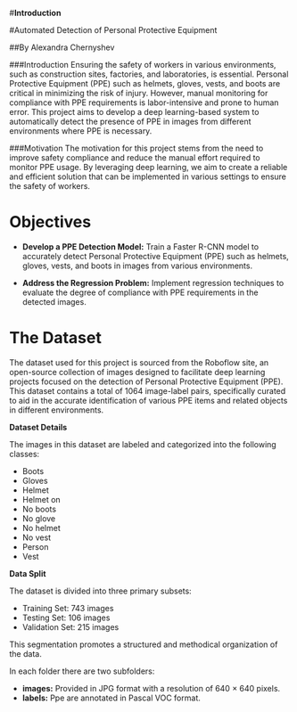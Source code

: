 #**Introduction**

#Automated Detection of Personal Protective Equipment

##By Alexandra Chernyshev

###Introduction
Ensuring the safety of workers in various environments, such as construction sites, factories, and laboratories, is essential. Personal Protective Equipment (PPE) such as helmets, gloves, vests, and boots are critical in minimizing the risk of injury. However, manual monitoring for compliance with PPE requirements is labor-intensive and prone to human error. This project aims to develop a deep learning-based system to automatically detect the presence of PPE in images from different environments where PPE is necessary.

###Motivation
The motivation for this project stems from the need to improve safety compliance and reduce the manual effort required to monitor PPE usage. By leveraging deep learning, we aim to create a reliable and efficient solution that can be implemented in various settings to ensure the safety of workers.

# **Objectives**

* **Develop a PPE Detection Model:** Train a Faster R-CNN  model to
accurately detect Personal Protective Equipment (PPE) such as helmets, gloves, vests, and boots in images from various environments.

* **Address the Regression Problem:** Implement regression techniques to evaluate the degree of compliance with PPE requirements in the detected images.

# **The Dataset**

The dataset used for this project is sourced from the Roboflow site, an open-source collection of images designed to facilitate deep learning projects focused on the detection of Personal Protective Equipment (PPE). This dataset contains a total of 1064 image-label pairs, specifically curated to aid in the accurate identification of various PPE items and related objects in different environments.

**Dataset Details**

The images in this dataset are labeled and categorized into the following classes:

* Boots
* Gloves
* Helmet
* Helmet on
* No boots
* No glove
* No helmet
* No vest
* Person
* Vest

**Data Split**

The dataset is divided into three primary subsets:

* Training Set: 743 images
* Testing Set: 106 images
* Validation Set: 215 images

This segmentation promotes a structured and methodical organization of the data.

In each folder there are two subfolders:
* **images:** Provided in JPG format with a resolution of 640 × 640 pixels.
* **labels:** Ppe are annotated in Pascal VOC format.



